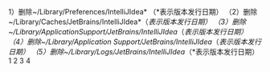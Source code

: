 1）删除~/Library/Preferences/IntelliJIdea* （*表示版本发行日期）
（2）删除~/Library/Caches/JetBrains/IntelliJIdea*（*表示版本发行日期）
（3）删除~/Library/ApplicationSupport/JetBrains/IntelliJIdea*（*表示版本发行日期）
（4）删除~/Library/Application Support/JetBrains/IntelliJIdea*（*表示版本发行日期）
（5）删除~/Library/Logs/JetBrains/IntelliJIdea*（*表示版本发行日期）
1
2
3
4